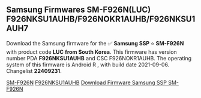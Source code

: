 <h2>Samsung Firmwares SM-F926N(LUC) F926NKSU1AUHB/F926NOKR1AUHB/F926NKSU1AUH7</h2>
Download the Samsung firmware for the ✅ <strong>Samsung SSP </strong> ⭐ <strong>SM-F926N</strong> with product code <strong>LUC</strong> <strong> from South Korea</strong>. This firmware has version number PDA <strong>F926NKSU1AUHB</strong> and CSC F926NOKR1AUHB. The operating system of this firmware is Android R , with build date 2021-09-06. Changelist <strong>22409231</strong>.


[SM-F926N](https://samfirm.shop/samsung/model/SM-F926N)
[F926NKSU1AUHB](https://samfirm.shop/samsung/pda/F926NKSU1AUHB)
[Download Firmware Samsung SSP SM-F926N](https://samfirm.shop/samsung/firmware/452904)
